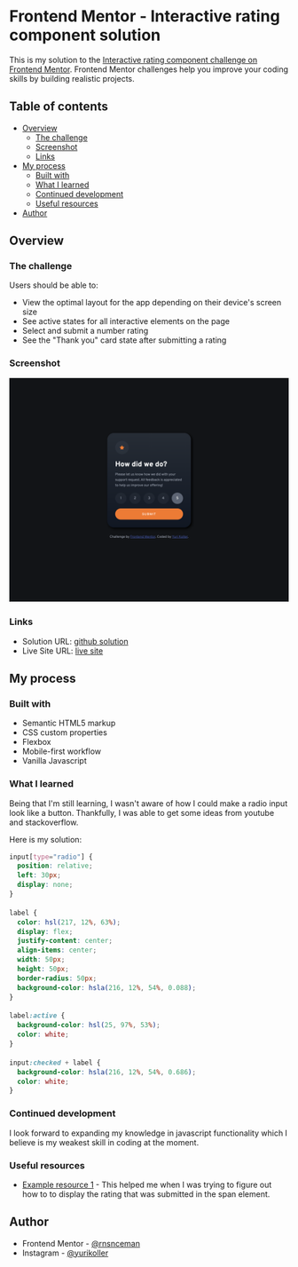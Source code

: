 # Frontend Mentor - Interactive rating component solution

This is my solution to the [Interactive rating component challenge on Frontend Mentor](https://www.frontendmentor.io/challenges/interactive-rating-component-koxpeBUmI). Frontend Mentor challenges help you improve your coding skills by building realistic projects.

## Table of contents

- [Overview](#overview)
  - [The challenge](#the-challenge)
  - [Screenshot](#screenshot)
  - [Links](#links)
- [My process](#my-process)
  - [Built with](#built-with)
  - [What I learned](#what-i-learned)
  - [Continued development](#continued-development)
  - [Useful resources](#useful-resources)
- [Author](#author)

## Overview

### The challenge

Users should be able to:

- View the optimal layout for the app depending on their device's screen size
- See active states for all interactive elements on the page
- Select and submit a number rating
- See the "Thank you" card state after submitting a rating

### Screenshot

![](finishedComponent.png)

### Links

- Solution URL: [github solution](https://github.com/rnsnceman/Interactive-Rating-Component.git)
- Live Site URL: [live site](https://rnsnceman.github.io/Interactive-Rating-Component/)

## My process

### Built with

- Semantic HTML5 markup
- CSS custom properties
- Flexbox
- Mobile-first workflow
- Vanilla Javascript

### What I learned

Being that I'm still learning, I wasn't aware of how I could make a radio input look like a button. Thankfully, I was able to get some ideas from youtube and stackoverflow.

Here is my solution:

```css
input[type="radio"] {
  position: relative;
  left: 30px;
  display: none;
}

label {
  color: hsl(217, 12%, 63%);
  display: flex;
  justify-content: center;
  align-items: center;
  width: 50px;
  height: 50px;
  border-radius: 50px;
  background-color: hsla(216, 12%, 54%, 0.088);
}

label:active {
  background-color: hsl(25, 97%, 53%);
  color: white;
}

input:checked + label {
  background-color: hsla(216, 12%, 54%, 0.686);
  color: white;
}
```

### Continued development

I look forward to expanding my knowledge in javascript functionality which I believe is my weakest skill in coding at the moment.

### Useful resources

- [Example resource 1](https://www.stackoverflow.com) - This helped me when I was trying to figure out how to to display the rating that was submitted in the span element.

## Author

- Frontend Mentor - [@rnsnceman](https://www.frontendmentor.io/profile/rnsnceman)
- Instagram - [@yurikoller](https://www.instagram.com/yurikoller)
